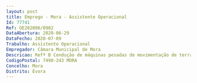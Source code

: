 ```yaml
--- 
layout: post
title: Emprego - Mora - Assistente Operacional
Id: 77741
Ref: OE202006/0902
DataAbertura: 2020-06-29
DataFecho: 2020-07-09
Trabalho: Assistente Operacional
Empregador: Câmara Municipal de Mora
Descricao: Refª B Condução de máquinas pesadas de movimentação de terras, gruas ou veículos destinados à limpeza urbana ou recolha de lixo, manobrando também sistemas hidráulicos ou mecânicos das viaturas  zelar pela conservação e limpeza das viaturas  verificar diariamente os níveis de óleo e água e comunicar as ocorrências dectetadas nas viaturas  condução de viaturas ligeiras, pesadas e autocarros.
CodigoPostal: 7490-243 MORA
Concelho: Mora
Distrito: Évora
--- 
```

